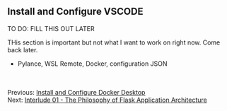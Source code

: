 ## Install and Configure VSCODE
TO DO: FILL THIS OUT LATER

THis section is important but not what I want to work on right now. Come back later.
- Pylance, WSL Remote, Docker, configuration JSON

    
<br><br>
Previous: [Install and Configure Docker Desktop](./04-install-and-configure-docker.md)<br>
Next: [Interlude 01 - The Philosophy of Flask Application Architecture](./06-interlude-01-philosophy-of-flask-application-architecture.md)

